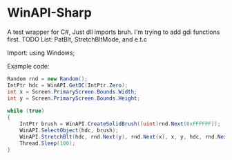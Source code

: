 # WinAPI-Sharp
A test wrapper for C#, Just dll imports bruh.
I'm trying to add gdi functions first.
TODO List: PatBlt, StretchBltMode, and e.t.c

Import: using Windows;

Example code:
```cs
Random rnd = new Random();
IntPtr hdc = WinAPI.GetDC(IntPtr.Zero);
int x = Screen.PrimaryScreen.Bounds.Width;
int y = Screen.PrimaryScreen.Bounds.Height;
            
while (true)
{
    IntPtr brush = WinAPI.CreateSolidBrush((uint)rnd.Next(0xFFFFFF));
    WinAPI.SelectObject(hdc, brush);
    WinAPI.StretchBlt(hdc, rnd.Next(y), rnd.Next(x), x, y, hdc, rnd.Next(10), rnd.Next(30), x, y, CopyPixelOperation.MergeCopy ^ CopyPixelOperation.PatInvert);
    Thread.Sleep(100);
}
